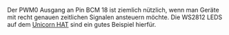 Der PWM0 Ausgang an Pin BCM 18 ist ziemlich nützlich, wenn man Geräte mit recht genauen zeitlichen Signalen ansteuern möchte.
Die WS2812 LEDS auf dem [Unicorn HAT](/pinout/unicorn_hat) sind ein gutes Beispiel hierfür. 
